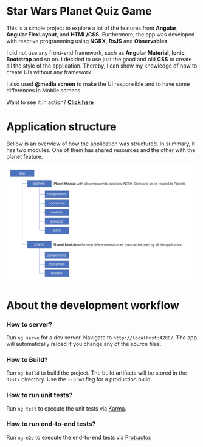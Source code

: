 # Star Wars Planet Quiz Game

This is a simple project to explore a lot of the features from **Angular**, **Angular FlexLayout**, and **HTML/CSS**. Furthermore, the app was developed with reactive programming using **NGRX**, **RxJS** and **Observables**.

I did not use any front-end framework, such as **Angular Material**, **Ionic**, **Bootstrap** and so on. I decided to use just the good and old **CSS** to create all the style of the application. Thereby, I can show my knowledge of how to create UIs without any framework.

I also used **@media screen** to make the UI responsible and to have some differences in Mobile screens.

Want to see it in action? **[Click here](https://star-wars-planet-quiz-game.firebaseapp.com/)**

# Application structure

Bellow is an overview of how the application was structured. In summary, it has two modules. One of them has shared resources and the other with the planet feature.

![](./src/assets/app-architecture.png)

# About the development workflow

### How to server?

Run `ng serve` for a dev server. Navigate to `http://localhost:4200/`. The app will automatically reload if you change any of the source files.

### How to Build?

Run `ng build` to build the project. The build artifacts will be stored in the `dist/` directory. Use the `--prod` flag for a production build.

### How to run unit tests?

Run `ng test` to execute the unit tests via [Karma](https://karma-runner.github.io).

### How to run end-to-end tests?

Run `ng e2e` to execute the end-to-end tests via [Protractor](http://www.protractortest.org/).
